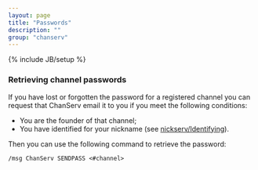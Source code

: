 ```yaml
---
layout: page
title: "Passwords"
description: ""
group: "chanserv"
---
```

{% include JB/setup %}

### Retrieving channel passwords

If you have lost or forgotten the password for a registered channel you can request that ChanServ email it to you if you meet the following conditions:

 * You are the founder of that channel;
 * You have identified for your nickname (see [nickserv/Identifying](../nickserv/identifying.html)).

Then you can use the following command to retrieve the password:

    /msg ChanServ SENDPASS <#channel>
